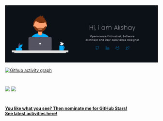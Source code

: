 <a href="https://AK1.io" rel="akshay2211">![](https://raw.githubusercontent.com/akshay2211/akshay2211.github.io/master/img/banner_dark.png)</a>


[![Github activity graph](https://activity-graph.herokuapp.com/graph?username=akshay2211&theme=react-dark&hide_border=true&color=BDDFFF&line=6E93B5&point=BDDFFF)](https://git.io/akshay2211&hide_border=true)

<br/>
<p align="left">
  <img width="49.5%" src="https://github-readme-stats.vercel.app/api/?username=akshay2211&theme=prussian&show_icons=true&count_private=true&hide_border=true" />
    <img width="49.5%" src="http://github-readme-streak-stats.herokuapp.com?user=akshay2211&theme=prussian&hide_border=true" />
</p>
<br>

[**You like what you see? Then nominate me for GitHub Stars!**](https://stars.github.com/nominate/)<br/>
[**See latest activities here!**](https://gitstalk.netlify.app/akshay2211) 

